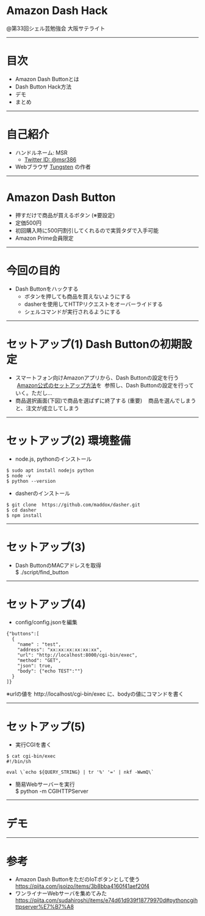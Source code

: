 # Amazon Dash Hack

@第33回シェル芸勉強会 大阪サテライト

---
# 目次
* Amazon Dash Buttonとは
* Dash Button Hack方法
* デモ
* まとめ

---
# 自己紹介

* ハンドルネーム: MSR
    * [Twitter ID: @msr386](https://twitter.com/msr386)
* Webブラウザ [Tungsten](https://app.tungsten-start.net/) の作者

---
# Amazon Dash Button

* 押すだけで商品が買えるボタン (※要設定)
* 定価500円
* 初回購入時に500円割引してくれるので実質タダで入手可能
* Amazon Prime会員限定

---
# 今回の目的

* Dash Buttonをハックする
    * ボタンを押しても商品を買えないようにする
    * dasherを使用してHTTPリクエストをオーバーライドする
    * シェルコマンドが実行されるようにする

---
# セットアップ(1) Dash Buttonの初期設定

* スマートフォン向けAmazonアプリから、Dash Buttonの設定を行う  
  [Amazon公式のセットアップ方法](https://www.amazon.co.jp/gp/help/customer/display.html/ref=amb_link_1?ie=UTF8&nodeId=201746340)を
  参照し、Dash Buttonの設定を行っていく。ただし...
* 商品選択画面(下図)で商品を選ばずに終了する (重要)  
  商品を選んでしまうと、注文が成立してしまう

---
# セットアップ(2) 環境整備

* node.js, pythonのインストール
```
$ sudo apt install nodejs python
$ node -v
$ python --version
```

* dasherのインストール
```
$ git clone  https://github.com/maddox/dasher.git  
$ cd dasher  
$ npm install
```

---
# セットアップ(3)

* Dash ButtonのMACアドレスを取得  
$ ./script/find_button

---
# セットアップ(4)

* config/config.jsonを編集  

```
{"buttons":[
  {
    "name" : "test",
    "address": "xx:xx:xx:xx:xx:xx",
    "url": "http://localhost:8000/cgi-bin/exec",
    "method": "GET",
    "json": true,
    "body": {"echo TEST":""}
  }
]}
```

※urlの値を http://localhost/cgi-bin/exec に、bodyの値にコマンドを書く

---
# セットアップ(5)

* 実行CGIを書く  

```
$ cat cgi-bin/exec  
#!/bin/sh  
  
eval \`echo ${QUERY_STRING} | tr '%' '=' | nkf -WwmQ\`
```

* 簡易Webサーバーを実行  
$ python -m CGIHTTPServer

---
# デモ

---
# 参考

* Amazon Dash ButtonをただのIoTボタンとして使う  
https://qiita.com/jsoizo/items/3b8bba4160f41aef20f4
* ワンライナーWebサーバを集めてみた  
https://qiita.com/sudahiroshi/items/e74d61d939f18779970d#pythoncgihttpserver%E7%B7%A8

